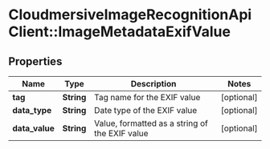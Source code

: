 # CloudmersiveImageRecognitionApiClient::ImageMetadataExifValue

## Properties
Name | Type | Description | Notes
------------ | ------------- | ------------- | -------------
**tag** | **String** | Tag name for the EXIF value | [optional] 
**data_type** | **String** | Date type of the EXIF value | [optional] 
**data_value** | **String** | Value, formatted as a string of the EXIF value | [optional] 


